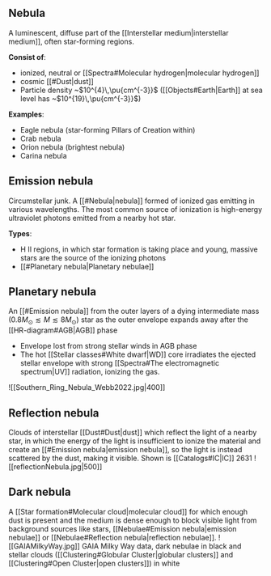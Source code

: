 ## Nebula
A luminescent, diffuse part of the [[Interstellar medium|interstellar medium]], often star-forming regions. 

**Consist of**: 
- ionized, neutral or [[Spectra#Molecular hydrogen|molecular hydrogen]] 
- cosmic [[#Dust|dust]]
- Particle density ~$10^{4}\,\pu{cm^{-3}}$ ([[Objects#Earth|Earth]] at sea level has ~$10^{19}\,\pu{cm^{-3}}$)

**Examples**:
- Eagle nebula (star-forming Pillars of Creation within)
- Crab nebula
- Orion nebula (brightest nebula)
- Carina nebula


## Emission nebula
Circumstellar junk. A [[#Nebula|nebula]] formed of ionized gas emitting in various wavelengths. The most common source of ionization is high-energy ultraviolet photons emitted from a nearby hot star. 

**Types**:
- H II regions, in which star formation is taking place and young, massive stars are the source of the ionizing photons
- [[#Planetary nebula|Planetary nebulae]]


## Planetary nebula
An [[#Emission nebula]] from the outer layers of a dying intermediate mass ($0.8 M_\odot \lesssim M \lesssim 8 M_\odot$) star as the outer envelope expands away after the [[HR-diagram#AGB|AGB]] phase
- Envelope lost from strong stellar winds in AGB phase
- The hot [[Stellar classes#White dwarf|WD]] core irradiates the ejected stellar envelope with strong [[Spectra#The electromagnetic spectrum|UV]] radiation, ionizing the gas. 
  
![[Southern_Ring_Nebula_Webb2022.jpg|400]]


## Reflection nebula
Clouds of interstellar [[Dust#Dust|dust]] which reflect the light of a nearby star, in which the energy of the light is insufficient to ionize the material and create an [[#Emission nebula|emission nebula]], so the light is instead scattered by the dust, making it visible. Shown is [[Catalogs#IC|IC]] 2631
![[reflectionNebula.jpg|500]]

## Dark nebula
A [[Star formation#Molecular cloud|molecular cloud]] for which enough dust is present and the medium is dense enough to block visible light from background sources like stars, [[Nebulae#Emission nebula|emission nebulae]] or [[Nebulae#Reflection nebula|reflection nebulae]]. 
![[GAIAMilkyWay.jpg]]
GAIA Milky Way data, dark nebulae in black and stellar clouds ([[Clustering#Globular Cluster|globular clusters]] and [[Clustering#Open Cluster|open clusters]]) in white